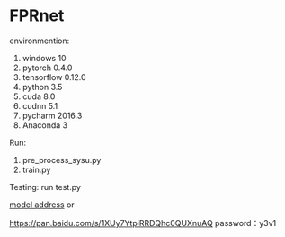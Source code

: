 # FPRnet
 environmention:
 1. windows 10
 2. pytorch 0.4.0
 4. tensorflow 0.12.0
 5. python 3.5
 6. cuda 8.0
 7. cudnn 5.1
 8. pycharm 2016.3
 9. Anaconda 3

 Run:
 1. pre_process_sysu.py
 2. train.py
 
 Testing:
  run test.py 
  
  [model address](https://drive.google.com/file/d/1iEWHHDCebd0F4ighY2j3UQanpItZq35x/view?usp=sharing)  or

  https://pan.baidu.com/s/1XUy7YtpiRRDQhc0QUXnuAQ     password：y3v1 
